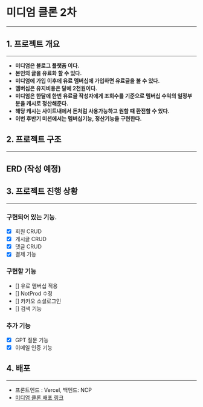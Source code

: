 # 미디엄 클론 2차

<hr>

## 1. 프로젝트 개요

<hr>

* **미디엄은 블로그 플랫폼 이다.**
* **본인의 글을 유료화 할 수 있다.**
* **미디엄에 가입 이후에 유료 멤버십에 가입하면 유료글을 볼 수 있다.**
* **멤버십은 유지비용은 달에 2천원이다.**
* **미디엄은 한달에 한번 유료글 작성자에게 조회수를 기준으로 멤버십 수익의 일정부분을 캐시로 정산해준다.**
* **해당 캐시는 사이트내에서 돈처럼 사용가능하고 원할 때 환전할 수 있다.**
* **이번 후반기 미션에서는 멤버십기능, 정산기능을 구현한다.**

## 2. 프로젝트 구조

<hr>

## ERD (작성 예정)

## 3. 프로젝트 진행 상황

<hr>

### 구현되어 있는 기능.

- [x] 회원 CRUD
- [x] 게시글 CRUD
- [x] 댓글 CRUD
- [x] 결제 기능

### 구현할 기능

- [] 유료 멤버십 적용
- [] NotProd 수정
- [] 카카오 소셜로그인
- [] 검색 기능

### 추가 기능

- [x] GPT 질문 기능
- [x] 이메일 인증 기능

## 4. 배포
<hr>

- 프론트엔드 : Vercel, 백엔드: NCP</br>
- [미디엄 클론 배포 링크](https://www.lionshop.me)